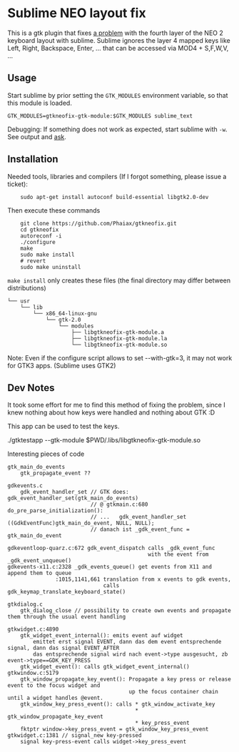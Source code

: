 
Sublime NEO layout fix
======================

This is a gtk plugin that fixes [a problem](https://forum.sublimetext.com/t/neo-keyboard-layout-not-full-supported/4477/13) with the fourth layer of the NEO 2 keyboard layout with sublime. Sublime ignores the layer 4 mapped keys like Left, Right, Backspace, Enter, ... that can be accessed via MOD4 + S,F,W,V, ...

Usage
-----

Start sublime by prior setting the `GTK_MODULES` environment variable, so that this module is loaded.

`GTK_MODULES=gtkneofix-gtk-module:$GTK_MODULES sublime_text`

Debugging: If something does not work as expected, start sublime with `-w`. See output and [ask](https://github.com/Phaiax/gtkneofix/issues/new).

Installation
------------

Needed tools, libraries and compilers (If I forgot something, please issue a ticket):
```
    sudo apt-get install autoconf build-essential libgtk2.0-dev
```

Then execute these commands
```
    git clone https://github.com/Phaiax/gtkneofix.git
    cd gtkneofix
    autoreconf -i
    ./configure
    make
    sudo make install
    # revert
    sudo make uninstall
```

`make install` only creates these files (the final directory may differ between distributions)
```
└── usr
    └── lib
        └── x86_64-linux-gnu
            └── gtk-2.0
                └── modules
                    ├── libgtkneofix-gtk-module.a
                    ├── libgtkneofix-gtk-module.la
                    └── libgtkneofix-gtk-module.so
```


Note: Even if the configure script allows to set --with-gtk=3, it may not work for GTK3 apps. (Sublime uses GTK2)


Dev Notes
---------

It took some effort for me to find this method of fixing the problem, since I knew nothing about how keys were handled and nothing about GTK :D


This app can be used to test the keys.

./gtktestapp --gtk-module $PWD/.libs/libgtkneofix-gtk-module.so


Interesting pieces of code

```
gtk_main_do_events
    gtk_propagate_event ??

gdkevents.c
    gdk_event_handler_set // GTK does: gdk_event_handler_set(gtk_main_do_events)
                          // @ gtkmain.c:680 do_pre_parse_initialization():
                          // ...   gdk_event_handler_set ((GdkEventFunc)gtk_main_do_event, NULL, NULL);
                          // danach ist _gdk_event_func = gtk_main_do_event

gdkeventloop-quarz.c:672 gdk_event_dispatch calls _gdk_event_func
                                            with the event from _gdk_event_unqueue()
gdkevents-x11.c:2328 _gdk_events_queue() get events from X11 and append them to queue
               :1015,1141,661 translation from x events to gdk events,
                              calls gdk_keymap_translate_keyboard_state()

gtkdialog.c
    gtk_dialog_close // possibility to create own events and propagate them through the usual event handling

gtkwidget.c:4890
    gtk_widget_event_internal(): emits event auf widget
        emittet erst signal EVENT, dann das dem event entsprechende signal, dann das signal EVENT_AFTER
        das entsprechende signal wird nach event->type ausgesucht, zb event->type==GDK_KEY_PRESS
    gtk_widget_event(): calls gtk_widget_event_internal()
gtkwindow.c:5179
    gtk_window_propagate_key_event(): Propagate a key press or release event to the focus widget and
                                      up the focus container chain until a widget handles @event.
    gtk_window_key_press_event(): calls * gtk_window_activate_key
                                        * gtk_window_propagate_key_event
                                        * key_press_event
    fktptr window->key_press_event = gtk_window_key_press_event
gtkwidget.c:1381 // signal_new key-pressed
    signal key-press-event calls widget->key_press_event
```



